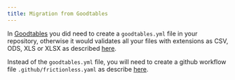 ```yaml
---
title: Migration from Goodtables
---
```


In [Goodtables](https://goodtables.io) you did need to create a `goodtables.yml` file in your repository, otherwise 
it would validates all your files with extensions as CSV, ODS, XLS or XLSX as described
[here](https://github.com/frictionlessdata/goodtables.io/blob/master/docs/configuration/index.md).

Instead of the `goodtables.yml` file, you will need to create a github workflow file `.github/frictionless.yaml` as describe
[here](/docs/getting-started).
